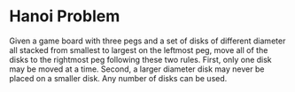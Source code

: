 # Hanoi Problem

Given a game board with three pegs and a set of disks of different diameter all stacked from smallest to largest on the leftmost peg, move all of the disks to the rightmost peg following these two rules. First, only one disk may be moved at a time. Second, a larger diameter disk may never be placed on a smaller disk. Any number of disks can be used.